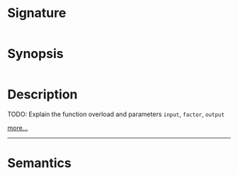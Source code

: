 # Signature
```vikid-signature
```

# Synopsis
```vikid-synopsis
```

# Description
TODO: Explain the function overload and parameters `input`, `factor`, `output`

[more...](https://en.wikipedia.org/wiki/Transparency_(graphic))

----
# Semantics